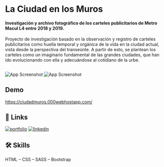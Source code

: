 
# La Ciudad en los Muros

<h4> Investigación y archivo fotográfico de los carteles publicitarios de Metro Macul L4 entre 2018 y 2019.</h4>

Proyecto de investigación basado en la observación y registro de carteles publicitarios como huella temporal y orgánica de la vida en la ciudad actual, vista desde la perspectiva del transeúnte. A partir de esto, se plantean los carteles como un imaginario fundamental de las grandes ciudades, que han ido evolucionando con ella y adecuándose al cotidiano de la urbe.
##

![App Screenshot](https://ciudadmuros.000webhostapp.com/media/archivo__6_23.webp) ![App Screenshot](https://ciudadmuros.000webhostapp.com/media/archivo__5_23.webp)


## Demo

https://ciudadmuros.000webhostapp.com/


## 🔗 Links
[![portfolio](https://img.shields.io/badge/my_portfolio-000?style=for-the-badge&logo=ko-fi&logoColor=white)](https://www.linkedin.com/in/nicolevcc/)
[![linkedin](https://img.shields.io/badge/linkedin-0A66C2?style=for-the-badge&logo=linkedin&logoColor=white)](https://www.linkedin.com/in/nicolevalentina/)

## 🛠 Skills
HTML – CSS – SASS – Bootstrap

